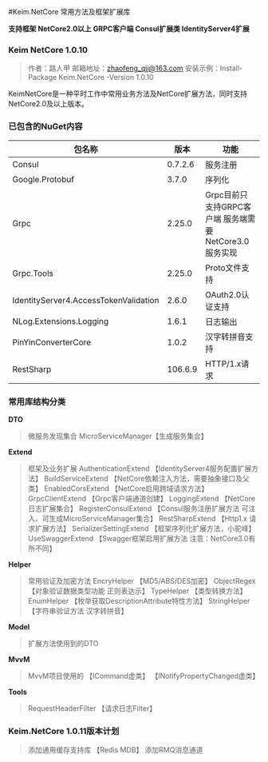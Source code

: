 #Keim.NetCore 常用方法及框架扩展库

**支持框架 NetCore2.0以上  GRPC客户端 Consul扩展类 IdentityServer4扩展**

### Keim NetCore 1.0.10
>作者：路人甲
>邮箱地址：zhaofeng_qjj@163.com
>安装示例：Install-Package Keim.NetCore -Version 1.0.10

KeimNetCore是一种平时工作中常用业务方法及NetCore扩展方法，同时支持NetCore2.0及以上版本。

### 已包含的NuGet内容
包名称  | 版本  |  功能
------------- | -------------|-------------
Consul  | 0.7.2.6 |  服务注册
Google.Protobuf  | 3.7.0  | 序列化
Grpc  | 2.25.0  | Grpc目前只支持GRPC客户端 服务端需要NetCore3.0服务实现
Grpc.Tools  | 2.25.0  | Proto文件支持
IdentityServer4.AccessTokenValidation  | 2.6.0  | OAuth2.0认证支持
NLog.Extensions.Logging  | 1.6.1  | 日志输出
PinYinConverterCore  | 1.0.2  | 汉字转拼音支持
RestSharp  | 106.6.9  | HTTP/1.x请求


### 常用库结构分类
**DTO**
>微服务发现集合
>MicroServiceManager【生成服务集合】

**Extend**
>框架及业务扩展
>AuthenticationExtend 【IdentityServer4服务配置扩展方法】
>BuildServiceExtend		【NetCore依赖注入方法，需要抽象接口及父类】
>EnabledCorsExtend		【NetCore启用跨域请求方法】
>GrpcClientExtend		【Grpc客户端通道创建】
>LoggingExtend			【NetCore日志扩展集合】
>RegisterConsulExtend	【Consul服务注册扩展方法 可注入、可生成MicroServiceManager集合】
>RestSharpExtend		【Http1.x 请求扩展方法】
>SerializerSettingExtend	【框架序列化扩展方法，小驼峰】
>UseSwaggerExtend		【Swagger框架启用扩展方法 注意：NetCore3.0有所不同】


**Helper**
>常用验证及加密方法
>EncryHelper			【MD5/ABS/DES加密】
>ObjectRegex			【对象验证数据类型功能 正则表达示】
>TypeHelper				【类型转换方法】
>EnumHelper				【枚举获取DescriptionAttribute特性方法】
>StringHelper			【字符串验证方法 汉字转拼音】


**Model**
>扩展方法使用到的DTO

**MvvM**
>MvvM项目使用的	【ICommand虚类】	【INotifyPropertyChanged虚类】

**Tools**
>RequestHeaderFilter	【请求日志Filter】

### Keim.NetCore 1.0.11版本计划
>添加通用缓存支持库 【Redis MDB】
>添加RMQ消息通道
